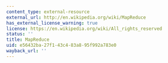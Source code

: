 ```yaml
---
content_type: external-resource
external_url: http://en.wikipedia.org/wiki/MapReduce
has_external_license_warning: true
license: https://en.wikipedia.org/wiki/All_rights_reserved
status: ''
title: MapReduce
uid: e56432ba-27f1-43c4-83a8-95f992a783e0
wayback_url: ''
---
```

